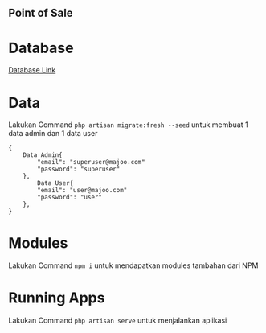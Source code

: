 ## Point of Sale

# Database
[Database Link](DatabaseData)

# Data
Lakukan Command `php artisan migrate:fresh --seed` untuk membuat 1 data admin dan 1 data user

```
{
    Data Admin{
        "email": "superuser@majoo.com"
        "password": "superuser"
    },
        Data User{
        "email": "user@majoo.com"
        "password": "user"
    },
}
```

# Modules
Lakukan Command `npm i` untuk mendapatkan modules tambahan dari NPM

# Running Apps
Lakukan Command `php artisan serve` untuk menjalankan aplikasi